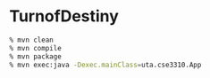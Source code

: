 # TurnofDestiny

```bash
% mvn clean
% mvn compile
% mvn package
% mvn exec:java -Dexec.mainClass=uta.cse3310.App
```
 
